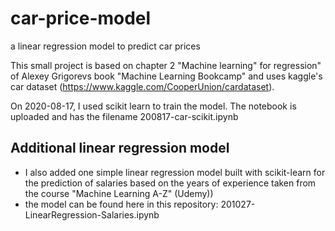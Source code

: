 # car-price-model
a linear regression model to predict car prices

This small project is based on chapter 2 "Machine learning" for regression" of Alexey Grigorevs book "Machine Learning Bookcamp" and uses kaggle's car dataset (https://www.kaggle.com/CooperUnion/cardataset).

On 2020-08-17, I used scikit learn to train the model. The notebook is uploaded and has the filename 200817-car-scikit.ipynb

## Additional linear regression model

- I also added one simple linear regression model built with scikit-learn for the prediction of salaries based on the years of experience taken from the course "Machine Learning A-Z" (Udemy))
- the model can be found here in this repository: 201027-LinearRegression-Salaries.ipynb




